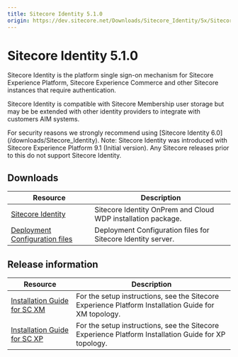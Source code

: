 ```yaml
---
title: Sitecore Identity 5.1.0
origin: https://dev.sitecore.net/Downloads/Sitecore_Identity/5x/Sitecore_Identity_510
---
```


# Sitecore Identity 5.1.0

Sitecore Identity is the platform single sign-on mechanism for Sitecore Experience Platform, Sitecore Experience Commerce and other Sitecore instances that require authentication.

Sitecore Identity is compatible with Sitecore Membership user storage but may be be extended with other identity providers to integrate with customers AIM systems.

  <Alert variant='warning' mb={4}>
    <AlertIcon />
    For security reasons we strongly recommend using [Sitecore Identity 6.0](/downloads/Sitecore_Identity).
  </Alert>
  
  <Alert variant='warning' mb={4}>
    <AlertIcon />
    Note: Sitecore Identity was introduced with Sitecore Experience Platform 9.1 (Initial version). Any Sitecore releases prior to this do not support Sitecore Identity.
  </Alert>
  

## Downloads

 | Resource | Description |
 | --- | --- |
 | [Sitecore Identity](https://sitecoredev.azureedge.net/~/media/DCC2B15EECAB482493ED3A5B5B14D49E.ashx?date=20210223T230806) | Sitecore Identity OnPrem and Cloud WDP installation package. |
 | [Deployment Configuration files](https://sitecoredev.azureedge.net/~/media/D3CEFC3D97944FEDB5199DF68FC272DA.ashx?date=20210223T230848) | Deployment Configuration files for Sitecore Identity server. |

## Release information

 | Resource | Description |
 | --- | --- |
 | [Installation Guide for SC XM](https://sitecoredev.azureedge.net/~/media/43033F758E2F4B859349073DA5E18EA3.ashx?date=20210302T151415) | For the setup instructions, see the Sitecore Experience Platform Installation Guide for XM topology. |
 | [Installation Guide for SC XP](https://sitecoredev.azureedge.net/~/media/49922A46270B4C7BB6EA833F6957597A.ashx?date=20210302T151415) | For the setup instructions, see the Sitecore Experience Platform Installation Guide for XP topology. |